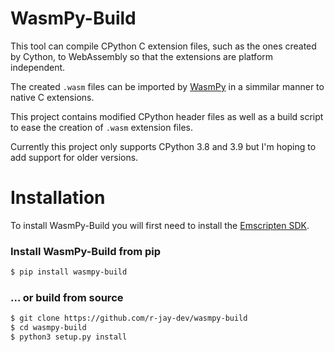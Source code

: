 # WasmPy-Build

This tool can compile CPython C extension files, such as the ones created by Cython, to WebAssembly so that the extensions are platform independent.

The created `.wasm` files can be imported by [WasmPy](https://github.com/r-jay-dev/wasmpy) in a simmilar manner to native C extensions.

This project contains modified CPython header files as well as a build script to ease the creation of `.wasm` extension files.

Currently this project only supports CPython 3.8 and 3.9 but I'm hoping to add support for older versions.

# Installation

To install WasmPy-Build you will first need to install the [Emscripten SDK](https://emscripten.org/docs/getting_started/downloads.html#installation-instructions).

### Install WasmPy-Build from pip

```bash
$ pip install wasmpy-build
```

### ... or build from source

```bash
$ git clone https://github.com/r-jay-dev/wasmpy-build
$ cd wasmpy-build
$ python3 setup.py install
```
